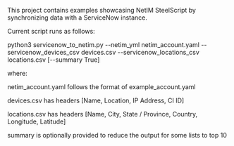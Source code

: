 This project contains examples showcasing NetIM SteelScript by synchronizing data with a ServiceNow instance.

Current script runs as follows:

python3 servicenow_to_netim.py --netim_yml netim_account.yaml --servicenow_devices_csv devices.csv --servicenow_locations_csv locations.csv [--summary True]

where:

netim_account.yaml follows the format of example_account.yaml

devices.csv has headers [Name, Location, IP Address, CI ID]

locations.csv has headers [Name, City, State / Province, Country, Longitude, Latitude]

summary is optionally provided to reduce the output for some lists to top 10
